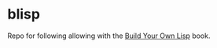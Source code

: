# blisp

Repo for following allowing with the [Build Your Own Lisp](http://www.buildyourownlisp.com/) book.